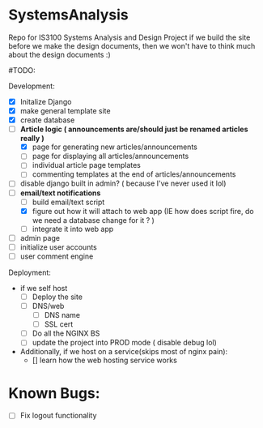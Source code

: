 # SystemsAnalysis
Repo for  IS3100 Systems Analysis and Design Project
if we build the site before we make the design documents, then we won't have to think much about the design documents :)

#TODO:

Development:
* [x] Initalize Django
* [x] make general template site
* [x] create database
* [ ] **Article logic ( announcements are/should just be renamed articles really )**
  * [x] page for generating new articles/announcements
  * [ ] page for displaying all articles/announcements
  * [ ] individual article page templates
  * [ ] commenting templates at the end of articles/announcements
* [ ] disable django built in admin? ( because I've never used it lol)
* [ ] **email/text notifications**
  * [ ] build email/text script
  * [x] figure out how it will attach to web app (IE how does script fire, do we need a database change for it ? )
  * [ ] integrate it into web app
* [ ] admin page
* [ ] initialize user accounts
* [ ] user comment engine

Deployment:
* if we self host
  * [ ] Deploy the site
  * [ ] DNS/web
    * [ ] DNS name
    * [ ] SSL cert  
  * [ ] Do all the NGINX BS
  * [ ] update the project into PROD mode ( disable debug lol)
* Additionally, if we host on a service(skips most of nginx pain):
  * [] learn how the web hosting service works

# Known Bugs:

* [ ] Fix logout functionality
